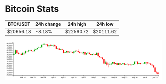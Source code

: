 # Bitcoin Stats

BTC/USDT|24h change|24h high|24h low|
|---|---|---|---|
|$20656.18|-8.18%|$22590.72|$20111.62|

<img src="./chart.svg">
